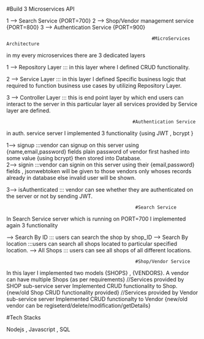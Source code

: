 #Build 3 Microservices API

1 --> Search Service {PORT=700}
2 --> Shop/Vendor management service {PORT=800}
3 --> Authentication Service {PORT=900}
 
                                                         #MicroServices Architecture

in my every microservices there are 3 dedicated layers 

1 --> Repository Layer ::: in this layer where I defined CRUD functionality. 

2 --> Service Layer    ::: in this layer I defined Specific business logic that required to function business use cases by utilizing Repository Layer. 

3 --> Controller Layer ::: this is end point layer by which end users can interact to the server in this particular layer all services provided by 
                            Service layer are defined. 
                            
                                                  #Authentication Service


 in auth. service server I implemented 3 functionality {using JWT , bcrypt }
 
1--> signup :::vendor can signup on this server using {name,email,password} fields plain password of vendor first hashed into some value {using bcrypt} 
              then stored into Database. <br /> 
2--> signin :::vendor can signin on this server using their {email,password} fields , jsonwebtoken will  be given to those vendors only whoses records 
               already in database else invalid user will be shown.
               
3--> isAuthenticated ::: vendor can see whether they are authenticated on the server or not by sending JWT. 

                                                   #Search Service 

In Search Service server which is running on PORT=700 I implemented again 3 functionality

--> Search By ID ::: users can search the shop by shop_ID
--> Search By location :::users can search all shops located to particular specified location.
--> All Shops  ::: users can see all shops of all different locations.

                                                   #Shop/Vendor Service


In this layer I implemented two models {SHOPS} , {VENDORS}. 
A vendor can have multiple Shops {as per requirements}
//Services provided by SHOP sub-service server
Implemented CRUD functionality to Shop. {new/old Shop CRUD functionality provided}
//Services provided by Vendor sub-service server
Implemented CRUD functionalty to Vendor 
{new/old vendor can be regiseterd/delete/modification/getDetails}


  #Tech Stacks

  Nodejs ,  Javascript  , SQL



